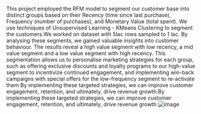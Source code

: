 This project employed the RFM model to segment our customer base into distinct groups based on their Recency (time since last purchase), Frequency (number of purchases), and Monetary Value (total spent). We use techniques of Unsupervised Learning - KMeans Clustering to segment the customers.We worked on dataset with 5lac rows sampled to 1 lac. By analysing these segments, we gained valuable insights into customer behaviour. The results reveal a high value segment with low recency, a mid value segment and a low value segment with high recency. This segmentation allows us to personalise marketing strategies for each group, such as offering exclusive discounts and loyalty programs to our high-value segment to incentivize continued engagement, and implementing win-back campaigns with special offers for the low-frequency segment to re-activate them By implementing these targeted strategies, we can improve customer engagement, retention, and ultimately, drive revenue growth.By implementing these targeted strategies, we can improve customer engagement, retention, and ultimately, drive revenue growth
![image](https://github.com/darKKnight14110/Customer-Segmentation---Clustering-Methods/assets/142472592/e237242a-e7aa-4d73-a3b3-e8d8faf79f8b)
